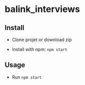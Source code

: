 # balink_interviews

## Install

* Clone projet or download zip

* Install with npm:
`npm start`

## Usage

* Run `npm start`
